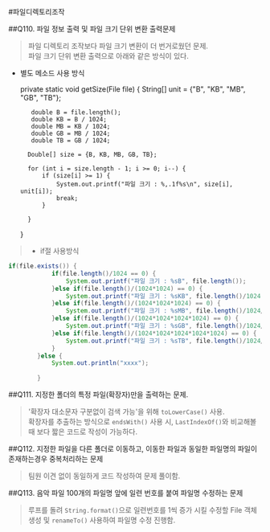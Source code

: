 #파일디렉토리조작

##Q110.
파일 정보 출력 및 파일 크기 단위 변환 출력문제
> 파일 디렉토리 조작보다 파일 크기 변환이 더 번거로웠던 문제.
<br>파일 크기 단위 변환 출력으로 아래와 같은 방식이 있다.
- 별도 메소드 사용 방식
 
	private static void getSize(File file) {
		String[] unit = {"B", "KB", "MB", "GB", "TB"};
		
		 double B = file.length();
		 double KB = B / 1024;
		 double MB = KB / 1024;
		 double GB = MB / 1024;
		 double TB = GB / 1024;
		
		Double[] size = {B, KB, MB, GB, TB};
		
		for (int i = size.length - 1; i >= 0; i--) {
			if (size[i] >= 1) {
				System.out.printf("파일 크기 : %,.1f%s\n", size[i], unit[i]);
				break;
			}
			
		}
	}

> - if절 사용방식

```java
if(file.exists()) {
			if(file.length()/1024 == 0) {
				System.out.printf("파일 크기 : %sB", file.length());
			}else if(file.length()/(1024*1024) == 0) {
				System.out.printf("파일 크기 : %sKB", file.length()/1024);				
			}else if(file.length()/(1024*1024*1024) == 0) {
				System.out.printf("파일 크기 : %sMB", file.length()/1024/1024);				
			}else if(file.length()/(1024*1024*1024*1024) == 0) {
				System.out.printf("파일 크기 : %sGB", file.length()/1024/1024/1024);				
			}else if(file.length()/(1024*1024*1024*1024*1024) == 0) {
				System.out.printf("파일 크기 : %sTB", file.length()/1024/1024/1024/1024);				
			}
		}else {
			System.out.println("xxxx");
			
		}
```

##Q111.
지정한 폴더의 특정 파일(확장자)만을 출력하는 문제.
> '확장자 대소문자 구분없이 검색 가능'을 위해 `toLowerCase()` 사용.
<br> 확장자를 추출하는 방식으로 `endsWith()` 사용 시, `LastIndexOf()`와 비교해볼 때 보다 짧은 코드로 작성이 가능하다.

##Q112.
지정한 파일을 다른 폴더로 이동하고, 이동한 파일과 동일한 파일명의 파일이 존재하는경우 중복처리하는 문제
> 팀원 이견 없이 동일하게 코드 작성하여 문제 풀이함.

##Q113.
음악 파일 100개의 파일명 앞에 일련 번호를 붙여 파일명 수정하는 문제
>루프를 돌려 `String.format()`으로 일련번호를 1씩 증가 시킬 수정할 File 객체 생성 및 `renameTo()` 사용하여 파일명 수정 진행함.

